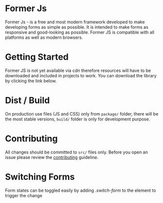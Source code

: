 # Former Js

Former Js - is a free and most modern framework developed to make developing forms as simple as possible. It is intended to make forms as responsive and good-looking as possible. Former JS is compatible with all platforms as well as modern browsers.

# Getting Started
  Former JS is not yet available via cdn therefore resources will have to be downloaded and included in projects to work.
  You can download the library by clicking the link below.

# Dist / Build

On production use files (JS and CSS) only from `package/` folder, there will be the most stable versions, `build/` folder is only for development purpose.

# Contributing

All changes should be committed to `src/` files only. Before you open an issue please review the [contributing](https://github.com/nolimits4web/Swiper/blob/master/CONTRIBUTING.md) guideline.

# Switching Forms
Form states can be toggled easily by adding *.switch-form* to the element to trigger the change
